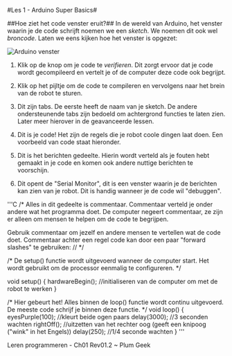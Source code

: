 #Les 1 - Arduino Super Basics#

##Hoe ziet het code venster eruit?##
In de wereld van Arduino, het venster waarin je de code schrijft noemen we een *sketch*. We noemen dit ook wel *broncode*. Laten we eens kijken hoe het venster is opgezet:

![Arduino venster](https://meijerpeter.github.com/winktutorial-nl/img/arduino-venster.png)

1. Klik op de knop om je code te *verifieren*. Dit zorgt ervoor dat je code wordt gecompileerd en vertelt je of de computer deze code ook begrijpt.

2. Klik op het pijltje om de code te compileren en vervolgens naar het brein van de robot te sturen.

3. Dit zijn tabs. De eerste heeft de naam van je sketch. De andere ondersteunende tabs zijn bedoeld om achtergrond functies te laten zien. Later meer hierover in de geavanceerde lessen.

4. Dit is je code! Het zijn de regels die je robot coole dingen laat doen. Een voorbeeld van code staat hieronder.

5. Dit is het berichten gedeelte. Hierin wordt verteld als je fouten hebt gemaakt in je code en komen ook andere nuttige berichten te voorschijn.

6. Dit opent de "Serial Monitor", dit is een venster waarin je de berichten kan zien van je robot. Dit is handig wanneer je de code wil "debuggen".

'''C
/*
Alles in dit gedeelte is commentaar. Commentaar verteld je onder andere wat het programma doet. De computer negeert commentaar, ze zijn er alleen om mensen te helpen om de code te begrijpen.

Gebruik commentaar om jezelf en andere mensen te vertellen wat de code doet. Commentaar achter een regel code kan door een paar "forward slashes" te gebruiken: //
*/

/*
De setup() functie wordt uitgevoerd wanneer de computer start. Het wordt gebruikt om de processor eenmalig te configureren.
*/

void setup() {
	hardwareBegin(); //initialiseren van de computer om met de robot te werken
}

/*
Hier gebeurt het! Alles binnen de loop() functie wordt continu uitgevoerd. De meeste code schrijf je binnen deze functie.
*/
void loop() {
	eyesPurple(100); //kleurt beide ogen paars
	delay(3000); //3 seconden wachten 
	rightOff(); //uitzetten van het rechter oog (geeft een knipoog ("wink" in het Engels))
	delay(250);  //1/4 seconde wachten
}
'''

Leren programmeren - Ch01 Rev01.2 ~ Plum Geek
